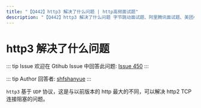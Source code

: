 ```yaml
---
title: "【Q442】http3 解决了什么问题 | http高频面试题"
description: "【Q442】http3 解决了什么问题 字节跳动面试题、阿里腾讯面试题、美团小米面试题。"
---
```


# http3 解决了什么问题

::: tip Issue
欢迎在 Gtihub Issue 中回答此问题: [Issue 450](https://github.com/shfshanyue/Daily-Question/issues/450)
:::

::: tip Author
回答者: [shfshanyue](https://github.com/shfshanyue)
:::

`http3` 基于 `UDP` 协议，这是与以前版本的 http 最大的不同，可以解决 http2 TCP 连接阻塞的问题。
